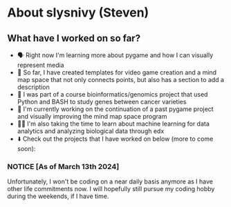 # About slysnivy (Steven)

<!--
**slysnivy/slysnivy** is a ✨ _special_ ✨ repository because its `README.md` (this file) appears on your GitHub profile.
-->
## What have I worked on so far?
- 🗣️ Right now I'm learning more about pygame and how I can visually represent media
- 🐍 So far, I have created templates for video game creation and a mind map space that not only connects points, but also has a section to add a description
- 🧫 I was part of a course bioinformatics/genomics project that used Python and BASH to study genes between cancer varieties
- 🔨 I'm currently working on the continuation of a past pygame project and visually improving the mind map space program
- ✍🏻 I'm also taking the time to learn about machine learning for data analytics and analyzing biological data through edx
- ⬇️ Check out the projects that I have worked on below (more to come soon):

### NOTICE [As of March 13th 2024]
Unfortunately, I won't be coding on a near daily basis anymore as I have other life commitments now. I will hopefully still pursue my coding hobby during the weekends, if I have time. 
